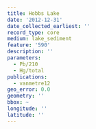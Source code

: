 ```yaml
---
title: Hobbs Lake
date: '2012-12-31'
date_collected_earliest: ''
record_type: core
medium: lake_sediment
feature: '590'
description: ''
parameters:
  - Pb/210
  - Hg/total
publications:
  - vanmetre12
geo_error: 0.0
geometry: ''
bbox: ~
longitude: ''
latitude: ''
---
```

